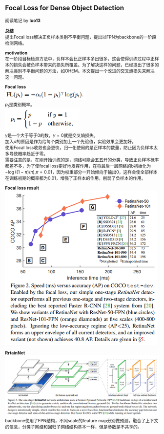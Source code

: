 ## Focal Loss for Dense Object Detection
阅读笔记 by **luo13**  

**总结**  
提出Focal loss解决正负样本类别不平衡问题，提出以FPN为backbone的一阶段检测网络。  

**motivation**  
在一阶段目标检测方法中，负样本会比正样本多出很多，这会使得训练过程中正样本的损失会被负样本带来的损失所覆盖。为了解决这样的问题，已经提出了很多的解决类别不平衡问题的方法，如OHEM。本文提出一个改进的交叉熵损失来解决这一问题。  

**Focal loss**  
![focal_loss](../../../img/RetainNet/focal_loss.PNG)  
$p_t$是类别概率。  
![pt](../../../img/RetainNet/pt.PNG)  
$\gamma$是一个大于等于0的数，$\gamma=0$就是交叉熵损失。  
加入$\alpha$的原因是作为给每个类别加上一个先验值，实验效果会更加好。  
使用Focal loss收敛也会更快，归一化使用的是正样本的数量，防止因为负样本太多导致概率趋近于零。  
需要注意的是，在刚开始训练的是，网络可能会五五开的分类，导致正负样本概率都差不多，为了使focal loss更好地发挥作用，在将最后一层网络的b初始化为$-\log((1-\pi)/ \pi)$,$\pi=0.01$，因为权重部分一开始倾向于输出0，这样会使全部样本在训练初期的概率都为0.01，增强了正样本的作用，削弱了负样本的作用。  

**Focal loss result**  
![result](../../../img/RetainNet/result.PNG) 

**RrtainNet**  
![retainnet](../../../img/RetainNet/retainnet.PNG)   
backbone使用了FPN结构，不同scale的feature map分别做预测，融合了上下文的信息，分类子网络和回归子网络结构基本一样，但是参数是不共享的。  
